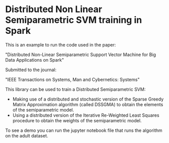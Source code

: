 # Distributed Non Linear Semiparametric SVM training in Spark 

This is an example to run the code used in the paper:

"Distributed Non-Linear Semiparametric Support Vector Machine for Big Data Applications on Spark"

Submitted to the journal:

"IEEE Transactions on Systems, Man and Cybernetics: Systems"

This library can be used to train a Distributed Semiparametric SVM:

 - Making use of a distributed and stochastic version of the Sparse Greedy Matrix Approximation algorithm (called DSSGMA) to obtain the elements of the semiparametric model.
 - Using a distributed version of the Iterative Re-Weighted Least Squares procedure to obtain the weights of the semiparametric model.

To see a demo you can run the jupyter notebook file that runs the algorithm on the adult dataset.


